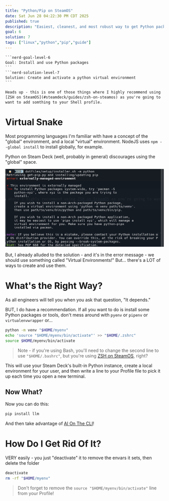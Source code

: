 ```yaml
---
title: "Python/Pip on SteamOS"
date: Sat Jun 28 04:22:30 PM CDT 2025
published: true
description: "Easiest, cleanest, and most robust way to get Python packages"
goal: 6
solution: 7
tags: ["linux","python","pip","guide"]
---
```

````flare
```nerd-goal-level-6
Goal: Install and use Python packages
```
```nerd-solution-level-7
Solution: Create and activate a python virtual environment
```
````

```flare
Heads up - this is one of those things where I highly recommend using [ZSH on SteamOS](#steamdeck/guides/zsh-on-steamos) as you're going to want to add somthing to your Shell profile.
```

# Virtual Snake

Most programming languages I'm familiar with have a concept of the "global" environment, and a local "virtual" environment. NodeJS uses `npm --global install` to install globally, for example.

Python on Steam Deck (well, probably in general) discourages using the "global" space.

![Python error](./images/thumbnail/python_1.png)

But, I already alluded to the solution - and it's in the error message - we should use something called "Virtual Environments!" But... there's a LOT of ways to create and use them.

# What's the Right Way?

As all engineers will tell you when you ask that question, "It depends."

BUT, I do have a recommendation. If all you want to do is install some Python packages or tools, don't mess around with `pyenv` or `pipenv` or `virtualenvwrapper` or...

```bash
python -m venv "$HOME/myenv"
echo 'source "$HOME/myenv/bin/activate"' >> "$HOME/.zshrc"
source $HOME/myenv/bin/activate
```

> Note - if you're using Bash, you'll need to change the second line to use `"$HOME/.bashrc"`, but you're using [ZSH on SteamOS](#steamdeck/guides/zsh-on-steamos), right?

This will use your Steam Deck's built-in Python instance, create a local environment for your user, and then write a line to your Profile file to pick it up each time you open a new terminal.

## Now What?

Now you can do this:

```bash
pip install llm
```

And then take advantage of [AI On The CLI](#programming/ai/ai-on-the-cli)!

# How Do I Get Rid Of It?

VERY easily - you just "deactivate" it to remove the envars it sets, then delete the folder

```bash
deactivate
rm -rf "$HOME/myenv"
```

> Don't forget to remove the `source "$HOME/myenv/bin/activate"` line from your Profile!


